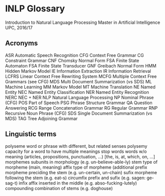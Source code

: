 # INLP Glossary

Introduction to Natural Language Processing
Master in Artificial Intelligence
UPC, 2016/17



## Acronyms

ASR		Automatic Speech Recognition
CFG		Context Free Grammar
CG		Constraint Grammar
CNF		Chomsky Normal Form
FSA		Finite State Automaton
FSA		Finite State Transducer
GNF	Greibach Normal Form
HMM	Hidden Markov Model
IE		Information Extraction
IR		Information Retrieval
LCFRS	Linear Context Free Rewriting System
MCFG	Multiple Context Free Grammars (see CFG)
MDS	Multi Document Summarization (vs SDS)
ML		Machine Learning
MM		Markov Model
MT		Machine Translation
NE		Named Entity
NEC		Named Entity Classification
NER		Named Entity Recognition
NERC	NEC + NER
NLP		Natural Language Processing
NP		Nominal Phrase (CFG)
POS		Part of Speech
PSG		Phrase Structure Grammar
QA		Question Answering
RCG	Range Concatenation Grammar
RG		Regular Grammar
RNP	Recursive Noun Phrase (CFG)
SDS		Single Document Summarization (vs MDS)
TAG		Tree Adjoining Grammar



## Linguistic terms

polyseme			word or phrase with different, but related senses
polysemy			capacity for a word to have multiple meanings
stop words			words w/o meaning (articles, propositions, punctuation, …) [the, is, at, which, on, …]
morphemes			subunits in morphology (e.g. un-believe-able-ly)
stem				type of morpheme (main, meaning)
affix				type of morpheme (additional
prefix				morpheme preciding the stem (e.g. un-certain, un-chain)
sufix				morpheme following the stem (e.g. eat-s)
circumfix			prefix and sufix (e.g. sagen: ge-sag-t)
infix				affix inserted in the middle (e.g. abso-fucking-lutely)
compounding		combination of stems (e.g. doghouse)


